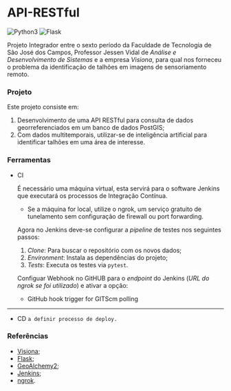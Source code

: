 # API-RESTful

![Python3](https://img.shields.io/badge/python-3.6-green)
![Flask](https://img.shields.io/badge/flask-1.1.1-green)

Projeto Integrador entre o sexto período da Faculdade de Tecnologia de São José dos Campos, Professor Jessen Vidal de *Análise e Desenvolvimento de Sistemas* e a empresa *Visiona*, para qual nos forneceu o problema da identificação de talhões em imagens de sensoriamento remoto. 


### Projeto

Este projeto consiste em:
1. Desenvolvimento de uma API RESTful para consulta de dados georreferenciados em um banco de dados PostGIS;
2. Com dados multitemporais, utilizar-se de inteligência artificial para identificar talhões em uma área de interesse.


### Ferramentas

- CI   
    
    É necessário uma máquina virtual, esta servirá para o software Jenkins que executará os processos de Integração Contínua.    

    * Se a máquina for local, utilize o ngrok, um serviço gratuito de tunelamento sem configuração de firewall ou port forwarding.   

    Agora no Jenkins deve-se configurar a *pipeline* de testes nos seguintes passos:   
    
    1. *Clone*: Para buscar o repositório com os novos dados;
    2. *Environment*: Instala as dependências do projeto;
    3. *Tests*: Executa os testes via `pytest`.

    Configuar Webhook no GitHUB para o *endpoint* do Jenkins (*URL do ngrok se foi utilizado*) e ativar a opção:
    * GitHub hook trigger for GITScm polling

---

- CD
`a definir processo de deploy.`


### Referências
 - [Visiona](http://www.visionaespacial.com.br/);
 - [Flask](https://palletsprojects.com/p/flask/);
 - [GeoAlchemy2](https://geoalchemy-2.readthedocs.io/en/latest/);
 - [Jenkins](https://jenkins.io/);
 - [ngrok](https://ngrok.com/).


